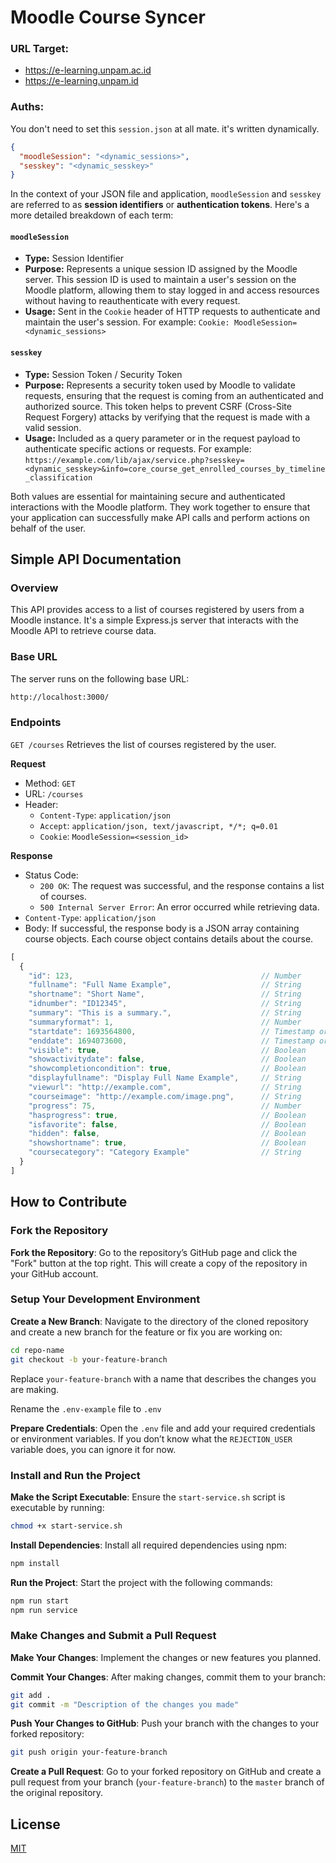 # Moodle Course Syncer

### URL Target:
- https://e-learning.unpam.ac.id
- https://e-learning.unpam.id

### Auths:
You don't need to set this `session.json` at all mate. it's written dynamically.
```json
{
  "moodleSession": "<dynamic_sessions>",
  "sesskey": "<dynamic_sesskey>"
}
```

In the context of your JSON file and application, `moodleSession` and `sesskey` are referred to as **session identifiers** or **authentication tokens**. Here's a more detailed breakdown of each term:

#### `moodleSession`
- **Type:** Session Identifier
- **Purpose:** Represents a unique session ID assigned by the Moodle server. This session ID is used to maintain a user's session on the Moodle platform, allowing them to stay logged in and access resources without having to reauthenticate with every request.
- **Usage:** Sent in the `Cookie` header of HTTP requests to authenticate and maintain the user's session. For example: `Cookie: MoodleSession=<dynamic_sessions>`

#### `sesskey`
- **Type:** Session Token / Security Token
- **Purpose:** Represents a security token used by Moodle to validate requests, ensuring that the request is coming from an authenticated and authorized source. This token helps to prevent CSRF (Cross-Site Request Forgery) attacks by verifying that the request is made with a valid session.
- **Usage:** Included as a query parameter or in the request payload to authenticate specific actions or requests. For example: `https://example.com/lib/ajax/service.php?sesskey=<dynamic_sesskey>&info=core_course_get_enrolled_courses_by_timeline_classification`

Both values are essential for maintaining secure and authenticated interactions with the Moodle platform. They work together to ensure that your application can successfully make API calls and perform actions on behalf of the user.

## Simple API Documentation
### Overview
This API provides access to a list of courses registered by users from a Moodle instance. It's a simple Express.js server that interacts with the Moodle API to retrieve course data.

### Base URL
The server runs on the following base URL:
```bash
http://localhost:3000/
```


### Endpoints
`GET /courses`
Retrieves the list of courses registered by the user.

**Request**
- Method: `GET`
- URL: `/courses`
- Header:
  - `Content-Type`: `application/json`
  - `Accept`: `application/json, text/javascript, */*; q=0.01`
  - `Cookie`: `MoodleSession=<session_id>`

**Response**
- Status Code:
  - `200 OK`: The request was successful, and the response contains a list of courses.
  - `500 Internal Server Error`: An error occurred while retrieving data.
- `Content-Type`: `application/json`
- Body:
If successful, the response body is a JSON array containing course objects. Each course object contains details about the course.

```js
[
  {
    "id": 123,                                          // Number
    "fullname": "Full Name Example",                    // String
    "shortname": "Short Name",                          // String
    "idnumber": "ID12345",                              // String
    "summary": "This is a summary.",                    // String
    "summaryformat": 1,                                 // Number
    "startdate": 1693564800,                            // Timestamp or other date format <Number>
    "enddate": 1694073600,                              // Timestamp or other date format <Number>
    "visible": true,                                    // Boolean
    "showactivitydate": false,                          // Boolean
    "showcompletioncondition": true,                    // Boolean
    "displayfullname": "Display Full Name Example",     // String
    "viewurl": "http://example.com",                    // String
    "courseimage": "http://example.com/image.png",      // String
    "progress": 75,                                     // Number
    "hasprogress": true,                                // Boolean
    "isfavorite": false,                                // Boolean
    "hidden": false,                                    // Boolean
    "showshortname": true,                              // Boolean
    "coursecategory": "Category Example"                // String
  }
]

```

## How to Contribute
### Fork the Repository
**Fork the Repository**: Go to the repository’s GitHub page and click the "Fork" button at the top right. This will create a copy of the repository in your GitHub account.

### Setup Your Development Environment
**Create a New Branch**: Navigate to the directory of the cloned repository and create a new branch for the feature or fix you are working on:
``` bash
cd repo-name
git checkout -b your-feature-branch
```

Replace `your-feature-branch` with a name that describes the changes you are making.

Rename the `.env-example` file to `.env`

**Prepare Credentials**: Open the `.env` file and add your required credentials or environment variables. If you don’t know what the `REJECTION_USER` variable does, you can ignore it for now.

### Install and Run the Project
**Make the Script Executable**: Ensure the `start-service.sh` script is executable by running:
```bash
chmod +x start-service.sh
```

**Install Dependencies**: Install all required dependencies using npm:
```bash
npm install
```

**Run the Project**: Start the project with the following commands:
```bash
npm run start
npm run service
```

### Make Changes and Submit a Pull Request
**Make Your Changes**: Implement the changes or new features you planned.

**Commit Your Changes**: After making changes, commit them to your branch:
```bash
git add .
git commit -m "Description of the changes you made"
```

**Push Your Changes to GitHub**: Push your branch with the changes to your forked repository:
```bash
git push origin your-feature-branch
```

**Create a Pull Request**: Go to your forked repository on GitHub and create a pull request from your branch (`your-feature-branch`) to the `master` branch of the original repository.

## License
[MIT]()
